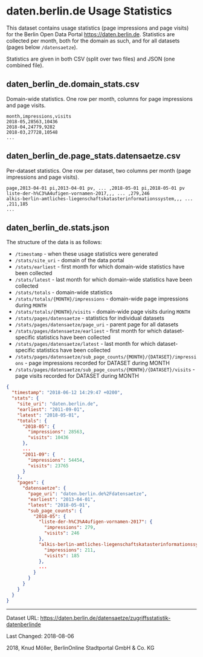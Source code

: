 # daten.berlin.de Usage Statistics

This dataset contains usage statistics (page impressions and page visits) for the Berlin Open Data Portal https://daten.berlin.de. Statistics are collected per month, both for the domain as such, and for all datasets (pages below `/datensaetze`).

Statistics are given in both CSV (split over two files) and JSON (one combined file).

## daten_berlin_de.domain_stats.csv

Domain-wide statistics. One row per month, columns for page impressions and page visits.

```csv
month,impressions,visits
2018-05,28563,10436
2018-04,24779,9282
2018-03,27728,10548
...
```

## daten_berlin_de.page_stats.datensaetze.csv

Per-dataset statistics. One row per dataset, two columns per month (page impressions and page visits).

```
page,2013-04-01 pi,2013-04-01 pv, ... ,2018-05-01 pi,2018-05-01 pv
liste-der-h%C3%A4ufigen-vornamen-2017,,, ... ,279,246
alkis-berlin-amtliches-liegenschaftskatasterinformationssystem,,, ... ,211,185
...
```

## daten_berlin_de.stats.json

The structure of the data is as follows:

* `/timestamp` - when these usage statistics were generated
* `/stats/site_uri` - domain of the data portal
* `/stats/earliest` - first month for which domain-wide statistics have been collected
* `/stats/latest` - last month for which domain-wide statistics have been collected
* `/stats/totals` - domain-wide statistics
* `/stats/totals/{MONTH}/impressions` - domain-wide page impressions during `MONTH`
* `/stats/totals/{MONTH}/visits` - domain-wide page visits during `MONTH`
* `/stats/pages/datensaetze` - statistics for individual datasets
* `/stats/pages/datensaetze/page_uri` - parent page for all datasets
* `/stats/pages/datensaetze/earliest` - first month for which dataset-specific statistics have been collected
* `/stats/pages/datensaetze/latest` - last month for which dataset-specific statistics have been collected
* `/stats/pages/datensaetze/sub_page_counts/{MONTH}/{DATASET}/impressions` - page impressions recorded for DATASET during MONTH
* `/stats/pages/datensaetze/sub_page_counts/{MONTH}/{DATASET}/visits` - page visits recorded for DATASET during MONTH

```json
{
  "timestamp": "2018-06-12 14:29:47 +0200",
  "stats": {
    "site_uri": "daten.berlin.de",
    "earliest": "2011-09-01",
    "latest": "2018-05-01",
    "totals": {
      "2018-05": {
        "impressions": 28563,
        "visits": 10436
      },
      ...
      "2011-09": {
        "impressions": 54454,
        "visits": 23765
      }
    },
    "pages": {
      "datensaetze": {
        "page_uri": "daten.berlin.de%2Fdatensaetze",
        "earliest": "2013-04-01",
        "latest": "2018-05-01",
        "sub_page_counts": {
          "2018-05": {
            "liste-der-h%C3%A4ufigen-vornamen-2017": {
              "impressions": 279,
              "visits": 246
            },
            "alkis-berlin-amtliches-liegenschaftskatasterinformationssystem": {
              "impressions": 211,
              "visits": 185
            },
            ...
          }
        }
      }
    }
  }
}
```

---

Dataset URL: https://daten.berlin.de/datensaetze/zugriffsstatistik-datenberlinde

Last Changed: 2018-08-06

2018, Knud Möller, BerlinOnline Stadtportal GmbH & Co. KG